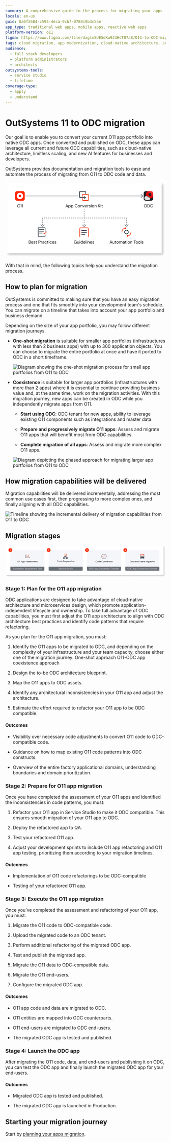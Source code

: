 ```yaml
---
summary: A comprehensive guide to the process for migrating your apps from O11 to OutSystems Developer Cloud (ODC), including planning, phased migration, and the support available from documentation.
locale: en-us
guid: 0a6f2684-c594-4eca-9cbf-0780c9b3c5ae
app_type: traditional web apps, mobile apps, reactive web apps
platform-version: o11
figma: https://www.figma.com/file/daglmSUESdKw9J3HdT87a8/O11-to-ODC-migration?type=design&node-id=20%3A241&mode=design&t=IqPW9GPcaNRalD3r-1
tags: cloud migration, app modernization, cloud-native architecture, scaling strategies, automation tools
audience:
  - full stack developers
  - platform administrators
  - architects
outsystems-tools:
  - service studio
  - lifetime
coverage-type:
  - apply
  - understand
---
```


# OutSystems 11 to ODC migration

Our goal is to enable you to convert your current O11 app portfolio into native ODC apps. Once converted and published on ODC, these apps can leverage all current and future ODC capabilities, such as cloud-native architecture, limitless scaling, and new AI features for businesses and developers.

OutSystems provides documentation and migration tools to ease and automate the process of migrating from O11 to ODC code and data.

![Graphic representation of the supporting materials provided by OutSystems for the migration from O11 to ODC](images/o11-odc-migration-kit-diag.png "O11 to ODC Migration Support Material")

With that in mind, the following topics help you understand the migration process.

## How to plan for migration

OutSystems is committed to making sure that you have an easy migration process and one that fits smoothly into your development team's schedule. You can migrate on a timeline that takes into account your app portfolio and business demand.

Depending on the size of your app portfolio, you may follow different migration journeys. 

* **One-shot migration** is suitable for smaller app portfolios (infrastructures with less than 2 business apps) with up to 300 application objects. You can choose to migrate the entire portfolio at once and have it ported to ODC in a short timeframe.

    ![Diagram showing the one-shot migration process for small app portfolios from O11 to ODC](images/one-shot-migration-diag.png "One-Shot Migration Diagram")

* **Coexistence**  is suitable for larger app portfolios (infrastructures with more than 2 apps) where it is essential to continue providing business value and, at the same time, work on the migration activities. With this migration journey, new apps can be created in ODC while you independently migrate apps from O11.

    * **Start using ODC**: ODC tenant for new apps, ability to leverage existing O11 components such as integrations and master data.

    * **Prepare and progressively migrate O11 apps**: Assess and migrate O11 apps that will benefit most from ODC capabilities.

    * **Complete migration of all apps**: Assess and migrate more complex O11 apps.

    ![Diagram depicting the phased approach for migrating larger app portfolios from O11 to ODC](images/migration-phased-approach-diag.png "Phased Approach to Migration Diagram")

## How migration capabilities will be delivered

Migration capabilities will be delivered incrementally, addressing the most common use cases first, then progressing to more complex ones, and finally aligning with all ODC capabilities. 

![Timeline showing the incremental delivery of migration capabilities from O11 to ODC](images/migration-toolkit-value.png "Migration Capabilities Delivery Timeline")

## Migration stages

![Comprehensive diagram outlining the stages of the migration process from O11 to ODC](images/migration-process-diag.png "Overall Migration Process Diagram")

### Stage 1: Plan for the O11 app migration

ODC applications are designed to take advantage of cloud-native architecture and microservices design, which promote application-independent lifecycle and ownership.
To take full advantage of ODC capabilities, you must first adjust the O11 app architecture to align with ODC architecture best practices and identify code patterns that require refactoring. 

As you plan for the O11 app migration, you must:

1. Identify the O11 apps to be migrated to ODC, and depending on the complexity of your infrastructure and your team capacity,  choose either one of the migration journey:
    One-shot approach
    O11-ODC app coexistence approach

1. Design the to-be ODC architecture blueprint.

1. Map the O11 apps to ODC assets.

1. Identify any architectural inconsistencies in your O11 app and adjust the architecture.

1. Estimate the effort required to refactor your O11 app to be ODC compatible. 

#### Outcomes

* Visibility over necessary code adjustments to convert O11 code to ODC-compatible code.

* Guidance on how to map existing O11 code patterns into ODC constructs.

* Overview of the entire factory applicational domains, understanding boundaries and domain prioritization.


### Stage 2: Prepare for O11 app migration

Once you have completed the assessment of your O11 apps and identified the inconsistencies in code patterns, you must:

1. Refactor your O11 app in Service Studio to make it ODC compatible. This ensures smooth migration of your O11 app to ODC. 

1. Deploy the refactored app to QA.

1. Test your refactored O11 app.

1. Adjust your development sprints to include O11 app refactoring and O11 app testing, prioritizing them according to your migration timelines.

#### Outcomes

* Implementation of O11 code refactorings to be ODC-compatible

* Testing of your refactored O11 app.


### Stage 3: Execute the O11 app migration

Once you’ve completed the assessment and refactoring of your O11 app, you must:

1. Migrate the O11 code to ODC-compatible code.

1. Upload the migrated code to an ODC tenant.

1. Perform additional refactoring of the migrated ODC app.

1. Test and publish the migrated app.

1. Migrate the O11 data to ODC-compatible data.

1. Migrate the O11 end-users.

1. Configure the migrated ODC app.

#### Outcomes

* O11 app code and data are migrated to ODC.

* O11 entities are mapped into ODC counterparts.

* O11 end-users are migrated to ODC end-users.

* The migrated ODC app is tested and published.

### Stage 4: Launch the ODC app

After migrating the O11 code, data, and end-users and publishing it on ODC, you can test the ODC app and finally launch the migrated ODC app for your end-users.

#### Outcomes

* Migrated ODC app is tested and published.

* The migrated ODC app is launched in Production.

## Starting your migration journey

Start by [planning your apps migration](plan/plan-intro.md).
